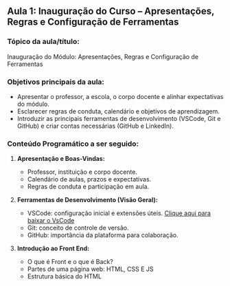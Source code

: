 
## **Aula 1: Inauguração do Curso – Apresentações, Regras e Configuração de Ferramentas**

### **Tópico da aula/título:**  
Inauguração do Módulo: Apresentações, Regras e Configuração de Ferramentas

### **Objetivos principais da aula:**  
- Apresentar o professor, a escola, o corpo docente e alinhar expectativas do módulo.  
- Esclarecer regras de conduta, calendário e objetivos de aprendizagem.  
- Introduzir as principais ferramentas de desenvolvimento (VSCode, Git e GitHub) e criar contas necessárias (GitHub e LinkedIn).

### **Conteúdo Programático a ser seguido:**  
1. **Apresentação e Boas-Vindas:**  
   - Professor, instituição e corpo docente.  
   - Calendário de aulas, prazos e expectativas.  
   - Regras de conduta e participação em aula.

2. **Ferramentas de Desenvolvimento (Visão Geral):**  
   - VSCode: configuração inicial e extensões úteis.
   [Clique aqui para baixar o VsCode](http://code.visualstudio.com/download)
   - Git: conceito de controle de versão.  
   - GitHub: importância da plataforma para colaboração.  

3. **Introdução ao Front End:**
    - O que é Front e o que é Back?
    - Partes de uma página web: HTML, CSS E JS
    - Estrutura básica do HTML
